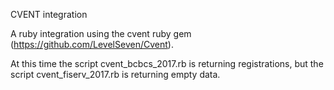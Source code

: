 CVENT integration

A ruby integration using the cvent ruby gem (https://github.com/LevelSeven/Cvent).

At this time the script cvent_bcbcs_2017.rb is returning registrations, but the script cvent_fiserv_2017.rb is returning empty data.
